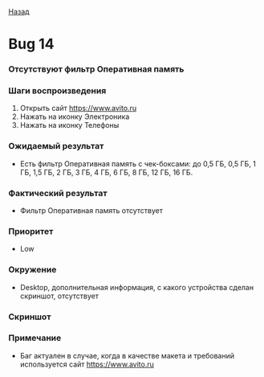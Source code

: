 [Назад](../BUGS.md)

# Bug 14

### Отсутствуют фильтр Оперативная память

### Шаги воспроизведения

1. Открыть сайт https://www.avito.ru  
2. Нажать на иконку Электроника  
3. Нажать на иконку Телефоны  

### Ожидаемый результат
* Есть фильтр Оперативная память с чек-боксами: до 0,5 ГБ, 0,5 ГБ, 1 ГБ, 1,5 ГБ, 2 ГБ, 3 ГБ, 4 ГБ, 6 ГБ, 8 ГБ, 12 ГБ, 16 ГБ.  

### Фактический результат
* Фильтр Оперативная память отсутствует  

### Приоритет
* Low  

### Окружение
*   Desktop, дополнительная информация, с какого устройства сделан скриншот, отсутствует  
### Скриншот

### Примечание
*  Баг актуален в случае, когда в качестве макета и требований используется сайт https://www.avito.ru  